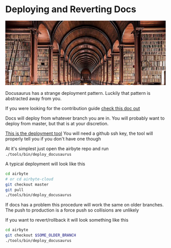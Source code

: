 # Deploying and Reverting Docs

![docs are fun](../assets/docs/docs.jpg)

Docusaurus has a strange deployment pattern.  Luckily that pattern is abstracted away from you.

If you were looking for the contribution guide [check this doc out](contributing_to_docs.md)

Docs will deploy from whatever branch you are in. You will probably want to deploy from master, but that is at your discretion.

[This is the deployment tool](https://github.com/airbytehq/airbyte/blob/master/tools/bin/deploy_docusaurus)
You will need a github ssh key, the tool will properly tell you if you don't have one though

At it's simplest just open the airbyte repo and run `./tools/bin/deploy_docusaurus`

A typical deployment will look like this


```bash
cd airbyte
# or cd airbyte-cloud  
git checkout master
git pull
./tools/bin/deploy_docusaurus
```

If docs has a problem this procedure will work the same on older branches.
The push to production is a force push so collisions are unlikely

If you want to revert/rollback it will look something like this

```bash
cd airbyte
git checkout $SOME_OLDER_BRANCH
./tools/bin/deploy_docusaurus
```
